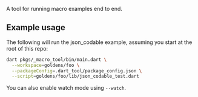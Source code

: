 A tool for running macro examples end to end.

## Example usage

The following will run the json_codable example, assuming you start at the root
of this repo:

```bash
dart pkgs/_macro_tool/bin/main.dart \
  --workspace=goldens/foo \
  --packageConfig=.dart_tool/package_config.json \
  --script=goldens/foo/lib/json_codable_test.dart
```

You can also enable watch mode using `--watch`.
